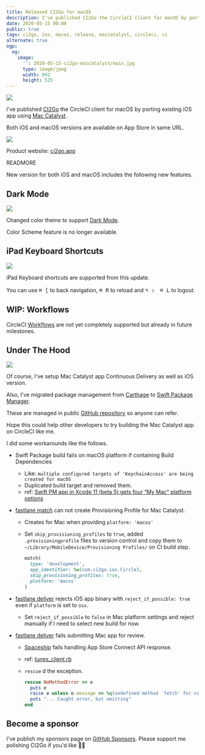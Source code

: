 ```yaml
---
title: Released CI2Go for macOS
description: I've published CI2Go the CircleCI client for macOS by porting existing iOS app using Mac Catalyst.
date: 2020-05-15 00:00
public: true
tags: ci2go, ios, macos, release, maccatalyst, circleci, ci
alternate: true
ogp:
  og:
    image:
      '': 2020-05-15-ci2go-maccatalyst/main.jpg
      type: image/jpeg
      width: 992
      height: 525
---
```


![](2020-05-15-ci2go-maccatalyst/main.jpg)

I've published [CI2Go] the CircleCI client for macOS by porting existing iOS app using [Mac Catalyst].

Both iOS and macOS versions are available on App Store in same URL.

[![](images/appstore.svg)][AppStore]

Product website: [ci2go.app]

READMORE

New version for both iOS and macOS includes the following new features.

## Dark Mode

![](2020-05-15-ci2go-maccatalyst/dark-and-light.jpg)

Changed color theme to support [Dark Mode].

Color Scheme feature is no longer available.

## iPad Keyboard Shortcuts

![](2020-05-15-ci2go-maccatalyst/shortcuts.png)

iPad Keyboard shortcuts are supported from this update.

You can use <kbd>&#x2318; \[</kbd> to back navigation, <kbd>&#x2318; R</kbd> to reload and <kbd>&#8997; &#8679;　&#x2318; L</kbd> to logout.

## WIP: Workflows

CircleCI [Workflows] are not yet completely supported but already in future milestones.

## Under The Hood

![](2020-05-15-ci2go-maccatalyst/workflow.png)

Of course, I've setup Mac Catalyst app Continuous Delivery as well as iOS version.

Also, I've migrated package management from [Carthage] to [Swift Package Manager].

These are managed in public [GitHub repository] so anyone can refer.

Hope this could help other developers to try building the Mac Catalyst app on CircleCI like me.

I did some workarounds like the follows.

- Swift Package build fails on macOS platform if containing Build Dependencies
    - Like: `multiple configured targets of 'KeychainAccess' are being created for macOS`
    - Duplicated build target and removed them.
    - ref: [Swift PM app in Xcode 11 (beta 5) gets four “My Mac” platform options]
- [fastlane match] can not create Provisioning Profile for Mac Catalyst.
    - Creates for Mac when providing `platform: 'macos'`
    - Set `skip_provisioning_profiles` to `true`, added `.provisioningprofile` files to version control and copy them to ` ~/Library/MobileDevice/Provisioning Profiles/` on CI build step.

        ```rb
        match(
          type: 'development',
          app_identifier: %w(com.ci2go.ios.Circle),
          skip_provisioning_profiles: true,
          platform: 'macos'
        )
        ```

- [fastlane deliver] rejects iOS app binary with `reject_if_possible: true` even if `platform` is set to `osx`.
    - Set `reject_if_possible` to `false` in Mac platform settings and reject manually if I need to select new build for now.
- [fastlane deliver] fails submitting Mac app for review.
    - [Spaceship] fails handling App Store Connect API response.
    - ref: [tunes_client.rb]
    - `rescue` d the exception.

        ```rb
        rescue NoMethodError => e
          puts e
          raise e unless e.message == %q(undefined method `fetch' for nil:NilClass)
          puts "... Caught error, but omitting"
        end
        ```

## Become a sponsor

I've publish my sponsors page on [GitHub Sponsors]. Please support me polishing CI2Go if you'd like 🙇‍♂️

[CI2Go]: https://ci2go.app
[Mac Catalyst]: https://developer.apple.com/mac-catalyst/
[Dark Mode]: https://developer.apple.com/design/human-interface-guidelines/ios/visual-design/dark-mode/
[Workflows]: https://circleci.com/docs/2.0/workflows/
[AppStore]: https://itunes.apple.com/app/id940028427?mt=8
[GitHub repository]: https://github.com/ngs/ci2go
[Swift Package Manager]:https://swift.org/package-manager/
[Carthage]: https://github.com/Carthage/Carthage
[fastlane match]: https://docs.fastlane.tools/actions/match/
[fastlane deliver]: https://docs.fastlane.tools/actions/deliver/
[Swift PM app in Xcode 11 (beta 5) gets four “My Mac” platform options]: https://forums.swift.org/t/swift-pm-app-in-xcode-11-beta-5-gets-four-my-mac-platform-options/27521
[tunes_client.rb]: https://github.com/fastlane/fastlane/blob/feb8cc09c9976f7f460203cf9486fd28d31f6955/spaceship/lib/spaceship/tunes/tunes_client.rb#L1138
[Spaceship]: https://github.com/fastlane/fastlane/tree/master/spaceship
[ci2go.app]: https://ci2go.app
[GitHub Sponsors]: https://github.com/sponsors/ngs